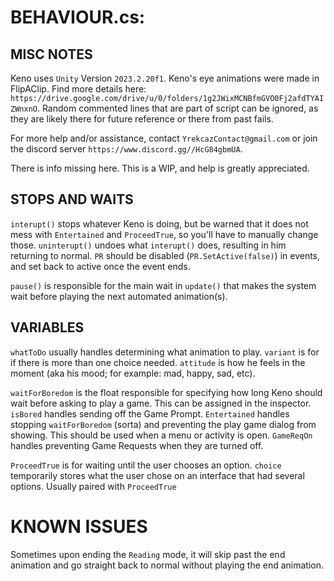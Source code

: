 # BEHAVIOUR.cs:
## MISC NOTES
Keno uses `Unity` Version `2023.2.20f1`.
Keno's eye animations were made in FlipAClip. Find more details here: `https://drive.google.com/drive/u/0/folders/1g2JWixMCNBfmGVO0Fj2afdTYAIZWnxnO`.
Random commented lines that are part of script can be ignored, as they are likely there for future reference or there from past fails.

For more help and/or assistance, contact `YrekcazContact@gmail.com` or join the discord server `https://www.discord.gg//HcG84gbmUA`.

There is info missing here. This is a WIP, and help is greatly appreciated.

## STOPS AND WAITS
`interupt()` stops whatever Keno is doing, but be warned that it does not mess with `Entertained` and `ProceedTrue`, so you'll have to manually change those.
`uninterupt()` undoes what `interupt()` does, resulting in him returning to normal. `PR` should be disabled (`PR.SetActive(false)`) in events, and set back to active once the event ends.

`pause()` is responsible for the main wait in `update()` that makes the system wait before playing the next automated animation(s).

## VARIABLES
`whatToDo` usually handles determining what animation to play. `variant` is for if there is more than one choice needed.
`attitude` is how he feels in the moment (aka his mood; for example: mad, happy, sad, etc).

`waitForBoredom` is the float responsible for specifying how long Keno should wait before asking to play a game. This can be assigned in the inspector.
`isBored` handles sending off the Game Prompt.
`Entertained` handles stopping `waitForBoredom` (sorta) and preventing the play game dialog from showing. This should be used when a menu or activity is open.
`GameReqOn` handles preventing Game Requests when they are turned off.

`ProceedTrue` is for waiting until the user chooses an option.
`choice` temporarily stores what the user chose on an interface that had several options. Usually paired with `ProceedTrue`


# KNOWN ISSUES
Sometimes upon ending the `Reading` mode, it will skip past the end animation and go straight back to normal without playing the end animation.

